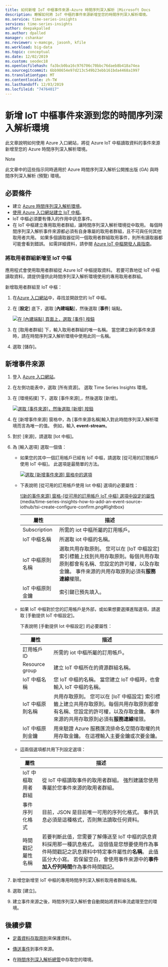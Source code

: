```yaml
---
title: 如何新增 IoT 中樞事件來源-Azure 時間序列深入解析 |Microsoft Docs
description: 瞭解如何將 IoT 中樞的事件來源新增至您的時間序列深入解析環境。
ms.service: time-series-insights
services: time-series-insights
author: deepakpalled
ms.author: dpalled
manager: cshankar
ms.reviewer: v-mamcge, jasonh, kfile
ms.workload: big-data
ms.topic: conceptual
ms.date: 12/02/2019
ms.custom: seodec18
ms.openlocfilehash: fa3bcb0ba16c976706c70bbc76daeb8b418a74ea
ms.sourcegitcommit: 6bb98654e97d213c549b23ebb161bda4468a1997
ms.translationtype: MT
ms.contentlocale: zh-TW
ms.lasthandoff: 12/03/2019
ms.locfileid: "74764017"
---
```

# <a name="add-an-iot-hub-event-source-to-your-time-series-insights-environment"></a>新增 IoT 中樞事件來源到您的時間序列深入解析環境

此文章說明如何使用 Azure 入口網站，將從 Azure IoT 中樞讀取資料的事件來源新增至您的 Azure 時間序列深入解析環境。

> [!NOTE]
> 此文章中的這些指示同時適用於 Azure 時間序列深入解析公開推出版 (GA) 與時間序列深入解析 (預覽) 環境。

## <a name="prerequisites"></a>必要條件

* 建立 [Azure 時間序列深入解析環境](time-series-insights-update-create-environment.md)。
* [使用 Azure 入口網站建立 IoT 中樞](../iot-hub/iot-hub-create-through-portal.md)。
* IoT 中樞必須要有傳入的作用中訊息事件。
* 在 IoT 中樞建立專用取用者群組，讓時間序列深入解析環境從中取用。 每個時間序列深入解析事件來源都必須有自身專屬的取用者群組，且不可與任何其他取用者共用。 如果多個讀取器從同一個取用者群組取用事件，則所有讀取器都可能會看到錯誤。 如需詳細資料，請參閱 [Azure IoT 中樞開發人員指南](../iot-hub/iot-hub-devguide.md)。

### <a name="add-a-consumer-group-to-your-iot-hub"></a>將取用者群組新增至 IoT 中樞

應用程式會使用取用者群組從 Azure IoT 中樞提取資料。 若要可靠地從 IoT 中樞讀取資料，請提供僅供此時間序列深入解析環境使用的專用取用者群組。

新增取用者群組至 IoT 中樞：

1. 在[Azure 入口網站](https://portal.azure.com)中，尋找並開啟您的 IoT 中樞。

1. 在 [**設定**] 底下，選取 [**內建端點**]，然後選取 [**事件**] 端點。

   [![在 [內建端點] 頁面上，選取 [事件] 按鈕](media/time-series-insights-how-to-add-an-event-source-iothub/tsi-connect-iot-hub.png)](media/time-series-insights-how-to-add-an-event-source-iothub/tsi-connect-iot-hub.png#lightbox)

1. 在 [取用者群組] 下，輸入取用者群組的唯一名稱。 當您建立新的事件來源時，請在時間序列深入解析環境中使用此同一名稱。

1. 選取 [儲存]。

## <a name="add-a-new-event-source"></a>新增事件來源

1. 登入 [Azure 入口網站](https://portal.azure.com)。

1. 在左側功能表中，選取 [所有資源]。 選取 Time Series Insights 環境。

1. 在 [環境拓撲] 下，選取 [事件來源],，然後選取 [新增]。

   [![選取 [事件來源]，然後選取 [新增] 按鈕](media/time-series-insights-how-to-add-an-event-source-iothub/tsi-add-event-source.png)](media/time-series-insights-how-to-add-an-event-source-iothub/tsi-add-event-source.png#lightbox)

1. 在 [新增事件來源] 窗格中，為 [事件來源名稱]輸入對此時間序列深入解析環境而言為唯一的值。 例如，輸入 **event-stream**。

1. 對於 [來源]，請選取 [Iot 中樞]。

1. 為 [輸入選項] 選取一個值：

   * 如果您的其中一個訂用帳戶已經有 IoT 中樞，請選取 [從可用的訂閱帳戶使用 IoT 中樞]。 此選項是最簡單的方法。
   
     [![選取 [新增事件來源] 窗格中的選項](media/time-series-insights-how-to-add-an-event-source-iothub/tsi-select-an-import-option.png)](media/time-series-insights-how-to-add-an-event-source-iothub/tsi-select-an-import-option.png#lightbox)

    * 下表說明 [從可用的訂用帳戶使用 Iot 中樞] 選項的必要屬性：

       [![新的事件來源] 窗格-[從可用的訂用帳戶 IoT 中樞] 選項中設定的屬性](media/time-series-insights-how-to-add-an-event-source-iothub/tsi-create-configure-confirm.png)(media/time-series-insights-how-to-add-an-event-source-iothub/tsi-create-configure-confirm.png#lightbox)

       | 屬性 | 描述 |
       | --- | --- |
       | Subscription | 所需的 iot 中樞所屬的訂用帳戶。 |
       | IoT 中樞名稱 | 所選取 iot 中樞的名稱。 |
       | IoT 中樞原則名稱 | 選取共用存取原則。 您可以在 [IoT 中樞設定] 索引標籤上找到共用存取原則。每個共用存取原則都會有名稱、您設定的許可權，以及存取金鑰。 事件來源的共用存取原則必須有**服務連線**權限。 |
       | IoT 中樞原則金鑰 | 索引鍵已預先填入。 |

    * 如果 IoT 中樞對於您的訂用帳戶是外部，或如果想要選擇進階選項，請選取 [手動提供 IoT 中樞設定]。

      下表說明 [手動提供 Iot 中樞設定] 的必要屬性：

       | 屬性 | 描述 |
       | --- | --- |
       | 訂用帳戶 ID | 所需的 iot 中樞所屬的訂用帳戶。 |
       | Resource group | 建立 IoT 中樞所在的資源群組名稱。 |
       | IoT 中樞名稱 | 您 IoT 中樞的名稱。 當您建立 IoT 中樞時，也會輸入 IoT 中樞的名稱。 |
       | IoT 中樞原則名稱 | 共用存取原則。 您可以在 [IoT 中樞設定] 索引標籤上建立共用存取原則。每個共用存取原則都會有名稱、您設定的許可權，以及存取金鑰。 事件來源的共用存取原則必須有**服務連線**權限。 |
       | IoT 中樞原則金鑰 | 用來驗證 Azure 服務匯流排命名空間存取權的共用存取金鑰。 在這裡輸入主要金鑰或次要金鑰。 |

    * 這兩個選項都共用下列設定選項：

       | 屬性 | 描述 |
       | --- | --- |
       | IoT 中樞取用者群組 | 從 IoT 中樞讀取事件的取用者群組。 強烈建議您使用專屬於您事件來源的取用者群組。 |
       | 事件序列化格式 | 目前，JSON 是目前唯一可用的序列化格式。 事件訊息必須是這種格式，否則無法讀取任何資料。 |
       | 時間戳記屬性名稱 | 若要判斷此值，您需要了解傳送至 IoT 中樞的訊息資料採用那一種訊息格式。 這個值是您想要使用作為事件時間戳記之訊息資料中特定事件屬性的**名稱**。 此值區分大小寫。 若保留空白，會使用事件來源中的**事件加入佇列時間**作為事件時間戳記。 |


1. 新增您新增至 IoT 中樞的專用時間序列深入解析取用者群組名稱。

1. 選取 [建立]。

1. 建立事件來源之後，時間序列深入解析會自動開始將資料串流處理至您的環境。

## <a name="next-steps"></a>後續步驟

* [定義資料存取原則](time-series-insights-data-access.md)來保護資料。

* [傳送事件](time-series-insights-send-events.md)到事件來源。

* 在[時間序列深入解析總管](https://insights.timeseries.azure.com)中存取您的環境。
